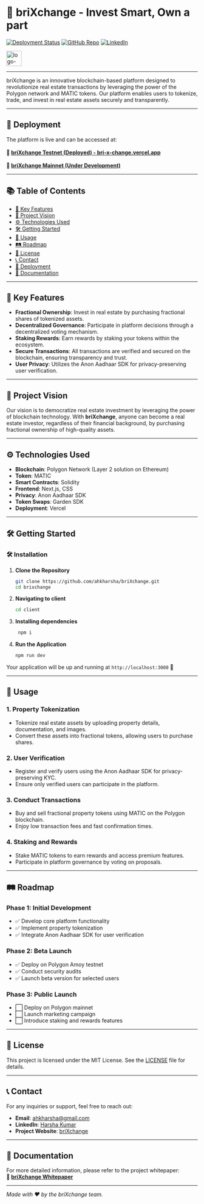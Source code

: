 # 🏢 **briXchange** - Invest Smart, Own a part

[![Deployment Status](https://img.shields.io/badge/Deployment-Live-brightgreen)](https://bri-x-change.vercel.app/)
[![GitHub Repo](https://img.shields.io/badge/GitHub-Repository-blue)](https://github.com/ahkharsha/briXchange)
[![LinkedIn](https://img.shields.io/badge/Connect-LinkedIn-blue)](https://www.linkedin.com/in/harsha-kumar-a-271a76203/)

<img src="https://github.com/user-attachments/assets/1c74e33d-9a29-4314-8abe-df38c1c63f10" alt="logo-white" width="40"/>

---

briXchange is an innovative blockchain-based platform designed to revolutionize real estate transactions by leveraging the power of the Polygon network and MATIC tokens. Our platform enables users to tokenize, trade, and invest in real estate assets securely and transparently.

---

## 🚀 **Deployment**

The platform is live and can be accessed at:  
<br>**🔗 [briXchange Testnet (Deployed) - bri-x-change.vercel.app](https://bri-x-change.vercel.app/)**<br><br>
**🔗 [briXchange Mainnet (Under Development)](https://brixchange-polygon-mainnet.vercel.app/)**

---

## 📚 **Table of Contents**

- [🌟 Key Features](#-key-features)
- [🎯 Project Vision](#-project-vision)
- [⚙️ Technologies Used](#️-technologies-used)
- [🛠 Getting Started](#-getting-started)
- [📖 Usage](#-usage)
- [🛤 Roadmap](#-roadmap)
- [📜 License](#-license)
- [📞 Contact](#-contact)
- [🚀 Deployment](#-deployment)
- [📄 Documentation](#-documentation)

---

## 🌟 **Key Features**

- **Fractional Ownership**: Invest in real estate by purchasing fractional shares of tokenized assets.
- **Decentralized Governance**: Participate in platform decisions through a decentralized voting mechanism.
- **Staking Rewards**: Earn rewards by staking your tokens within the ecosystem.
- **Secure Transactions**: All transactions are verified and secured on the blockchain, ensuring transparency and trust.
- **User Privacy**: Utilizes the Anon Aadhaar SDK for privacy-preserving user verification.

---

## 🎯 **Project Vision**

Our vision is to democratize real estate investment by leveraging the power of blockchain technology. With **briXchange**, anyone can become a real estate investor, regardless of their financial background, by purchasing fractional ownership of high-quality assets.

---

## ⚙️ **Technologies Used**

- **Blockchain**: Polygon Network (Layer 2 solution on Ethereum)
- **Token**: MATIC
- **Smart Contracts**: Solidity
- **Frontend**: Next.js, CSS
- **Privacy**: Anon Aadhaar SDK
- **Token Swaps**: Garden SDK
- **Deployment**: Vercel

---

## 🛠 **Getting Started**

### 🛠️ **Installation**

1. **Clone the Repository**
    ```bash
    git clone https://github.com/ahkharsha/briXchange.git
    cd brixchange
    ```

2. **Navigating to client**
    ```bash
    cd client
    ```

3. **Installing dependencies**
   ```bash
    npm i
    ```

4. **Run the Application**
    ```bash
    npm run dev
    ```

Your application will be up and running at `http://localhost:3000` 🚀

---

## 📖 **Usage**

### **1. Property Tokenization**

- Tokenize real estate assets by uploading property details, documentation, and images.
- Convert these assets into fractional tokens, allowing users to purchase shares.

### **2. User Verification**

- Register and verify users using the Anon Aadhaar SDK for privacy-preserving KYC.
- Ensure only verified users can participate in the platform.

### **3. Conduct Transactions**

- Buy and sell fractional property tokens using MATIC on the Polygon blockchain.
- Enjoy low transaction fees and fast confirmation times.

### **4. Staking and Rewards**

- Stake MATIC tokens to earn rewards and access premium features.
- Participate in platform governance by voting on proposals.

---

## 🛤 **Roadmap**

### **Phase 1: Initial Development**

- ✅ Develop core platform functionality
- ✅ Implement property tokenization
- ✅ Integrate Anon Aadhaar SDK for user verification

### **Phase 2: Beta Launch**

- ✅ Deploy on Polygon Amoy testnet
- ✅ Conduct security audits
- ✅ Launch beta version for selected users

### **Phase 3: Public Launch**

- ⬜ Deploy on Polygon mainnet
- ⬜ Launch marketing campaign
- ⬜ Introduce staking and rewards features

---

## 📜 **License**

This project is licensed under the MIT License. See the [LICENSE](https://github.com/ahkharsha/briXchange/blob/main/LICENSE) file for details.

---

## 📞 **Contact**

For any inquiries or support, feel free to reach out:

- **Email**: [ahkharsha@gmail.com](mailto:ahkharsha@gmail.com)
- **LinkedIn**: [Harsha Kumar](https://www.linkedin.com/in/harsha-kumar-a-271a76203/)
- **Project Website**: [briXchange](https://bri-x-change.vercel.app/)

---

## 📄 **Documentation**

For more detailed information, please refer to the project whitepaper:  
**📄 [briXchange Whitepaper](https://drive.google.com/file/d/1c1I6MS2NfVpDUghftmqSdLmRSih283sn/view?usp=sharing)**

---

*Made with ❤️ by the briXchange team.*
